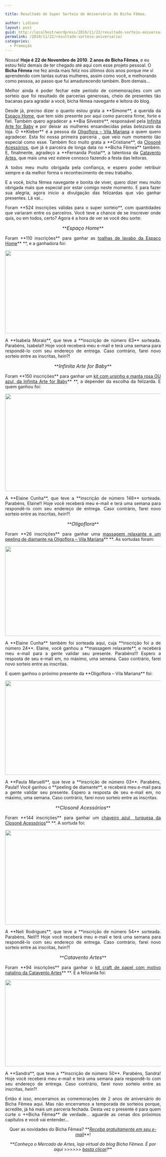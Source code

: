 ```yaml
---

title: Resultado do Super Sorteio de Aniversário do Bicha Fêmea.

author: Lidiane
layout: post
guid: http://localhost/wordpress/2010/11/22/resultado-sorteio-aniversario/
permalink: /2010/11/22/resultado-sorteio-aniversario/
categories:
  - Promoção
---
```

Nossa! **Hoje é 22 de Novembro de 2010**. **2 anos de Bicha Fêmea**, e eu estou feliz demais de ter chegado até aqui com esse projeto pessoal. O **Bicha Fêmea** me fez ainda mais feliz nos últimos dois anos porque me vi aprendendo com tantas outras mulheres, assim como você, e melhorando como pessoa, ao passo que fui amadurecendo também. Bom demais…

<p style="text-align: justify;">
  Melhor ainda é poder fechar este período de comemorações com um sorteio que foi resultado de parcerias generosas, cheio de presentes tão bacanas para agradar a você, bicha fêmea navegante e leitora do blog.
</p>

<!--more-->

<p style="text-align: justify;">
  Desde já, preciso dizer o quanto estou grata a **Simone**, a querida da <a href="http://www.espacohome.com.br/" target="_blank">Espaço Home</a>, que tem sido presente por aqui como parceira firme, forte e fiel. Também quero agradecer a **Bia Silvestre**, responsável pela <a href="http://www.infinitaarte.com.br/" target="_blank">Infinita Arte for Baby</a> e por deixar as mulheres ensandecidas pelas <em>belezuras</em> da loja. O **Kleber** é a pessoa da <a href="http://www.oligoflora.com.br/" target="_blank">Oligoflora – Vila Mariana</a> a quem quero agradecer. Esta foi nossa primeira parceria , que veio num momento tão especial como esse. Também fico muito grata a **Cristiane**, da <a href="http://closone.blogspot.com/" target="_blank">Closonê Acessórios</a>, que já é parceira de longa data no **Bicha Fêmea** também. E, finalmente, agradeço a **Fernanda Postai**, a talentosa da <a href="http://fernandapostai.blogspot.com/" target="_blank">Catavento Artes</a>, que mais uma vez esteve conosco fazendo a festa das leitoras.
</p>

<p style="text-align: justify;">
  A todos meu muito obrigada pela confiança, e espero poder retribuir sempre e da melhor forma o reconhecimento de meu trabalho.
</p>

<p style="text-align: justify;">
  E a você, bicha fêmea navegante e bonita de viver, quero dizer meu muito obrigada mais que especial por estar comigo neste momento. E para fazer sua alegria, agora inicio a divulgação das felizardas que vão ganhar presentes. Lá vai…
</p>

<p style="text-align: justify;">
  Foram **524 inscrições válidas para o super sorteio**, com quantidades que variaram entre os parceiros. Você teve a chance de se inscrever onde quis, ou em todos, certo? Agora é a hora de ver se você deu sorte:
</p>

<p style="text-align: center;">
  **<span style="font-size: medium;"><em>Espaço Home</em></span>**
</p>

<p style="text-align: justify;">
  Foram **110 inscrições** para ganhar as <a href="http://www.trololodemulher.com.br/2010/11/01/parceria-espaco-home/">toalhas de lavabo da Espaço Home</a>** **, e a ganhadora foi:
</p>

[](http://www.trololodemulher.com.br/blog/wp-content/uploads/2010/11/Resultado-Sorteio-Espaco-Home.jpg)

<p style="text-align: center;">
  <a href="http://www.trololodemulher.com.br/blog/wp-content/uploads/2010/11/Resultado-Sorteio-Espaco-Home.jpg"></a>
</p>

<p style="text-align: center;">
  <em><a href="http://www.trololodemulher.com.br/blog/wp-content/uploads/2010/11/Resultado-Sorteio-Espaco-Homeleve.jpg"><img class="alignnone size-full wp-image-5521" title="Resultado Sorteio Espaço Homeleve" src="http://www.trololodemulher.com.br/blog/wp-content/uploads/2010/11/Resultado-Sorteio-Espaco-Homeleve.jpg" alt="" width="577" height="269" /></a></em>
</p>

<p style="text-align: justify;">
  A **Isabela Morais**, que teve a **inscrição de número 63** sorteada. Parabéns, Isabela!! Hoje você receberá meu e-mail e terá uma semana para respondê-lo com seu endereço de entrega. Caso contrário, farei novo sorteio entre as inscritas, <em>hein</em>?!
</p>

<p style="text-align: center;">
  **<em><span style="font-size: medium;">Infinita Arte for Baby</span></em>**
</p>

<p style="text-align: justify;">
  Foram **150 inscrições** para ganhar um <a href="http://www.trololodemulher.com.br/2010/11/01/parceria-infinita-arte-baby/">kit com ursinho e manta rosa OU azul, da Infinita Arte for Baby</a>** **, a depender da escolha da felizarda. E quem ganhou foi:
</p>

<p style="text-align: center;">
  <a href="http://www.trololodemulher.com.br/blog/wp-content/uploads/2010/11/Resultado-Sorteio-Infinita-Arte-for-Baby-leve.jpg"><img class="alignnone size-full wp-image-5522" title="Resultado Sorteio Infinita Arte for Baby leve" src="http://www.trololodemulher.com.br/blog/wp-content/uploads/2010/11/Resultado-Sorteio-Infinita-Arte-for-Baby-leve.jpg" alt="" width="630" height="316" /></a>
</p>

<p style="text-align: justify;">
  A **Elaine Cunha**, que teve a **inscrição de número 148** sorteada. Parabéns, Elaine!! Hoje você receberá meu e-mail e terá uma semana para respondê-lo com seu endereço de entrega. Caso contrário, farei novo sorteio entre as inscritas, <em>hein</em>?!
</p>

<p style="text-align: center;">
  **<em><span style="font-size: medium;">Oligoflora</span></em>**
</p>

<p style="text-align: justify;">
  Foram **26 inscrições** para ganhar uma <a href="http://www.trololodemulher.com.br/2010/11/01/parceria-oligoflora/">massagem relaxante e um peeling de diamante na Oligoflora – Vila Mariana</a>** **. As sortudas foram:
</p>

<p style="text-align: center;">
  <a href="http://www.trololodemulher.com.br/blog/wp-content/uploads/2010/11/Resultado-Sorteio-Massagem-Oligoflora-leve.jpg"><img class="alignnone size-full wp-image-5523" title="Resultado Sorteio Massagem Oligoflora leve" src="http://www.trololodemulher.com.br/blog/wp-content/uploads/2010/11/Resultado-Sorteio-Massagem-Oligoflora-leve.jpg" alt="" width="608" height="291" /></a>
</p>

<p style="text-align: justify;">
  A **Elaine Cunha** também foi sorteada aqui, cuja **inscrição foi a de número 24**. Elaine, você ganhou a **massagem relaxante**, e receberá meu e-mail para a gente validar seu presente. Parabéns!!! Espero a resposta de seu e-mail em, no máximo, uma semana. Caso contrário, farei novo sorteio entre as inscritas.
</p>

<p style="text-align: justify;">
  E quem ganhou o próximo presente da **Oligoflora – Vila Mariana** foi:
</p>

<p style="text-align: center;">
  <a href="http://www.trololodemulher.com.br/blog/wp-content/uploads/2010/11/Resultado-Sorteio-Peeling-Oligoflora-leve.jpg"><img class="alignnone size-full wp-image-5524" title="Resultado Sorteio Peeling Oligoflora leve" src="http://www.trololodemulher.com.br/blog/wp-content/uploads/2010/11/Resultado-Sorteio-Peeling-Oligoflora-leve.jpg" alt="" width="615" height="306" /></a>
</p>

<p style="text-align: justify;">
  A **Paula Maruelli**, que teve a **inscrição de número 03**. Parabéns, Paula!! Você ganhou o **peeling de diamante**, e receberá meu e-mail para a gente validar seu presente. Espero a resposta de seu e-mail em, no máximo, uma semana. Caso contrário, farei novo sorteio entre as inscritas.
</p>

<p style="text-align: center;">
  **<em><span style="font-size: medium;">Closonê Acessórios</span></em>**
</p>

<p style="text-align: justify;">
  Foram **144 inscrições** para ganhar um <a href="http://www.trololodemulher.com.br/2010/11/01/parceria-closone-acessorios/">chaveiro azul  turquesa da Closonê Acessórios</a>** **. A sortuda foi:
</p>

<p style="text-align: center;">
  <a href="http://www.trololodemulher.com.br/blog/wp-content/uploads/2010/11/Resultado-Sorteio-Closone-Acessorios-leve.jpg"><img class="alignnone size-full wp-image-5525" title="Resultado Sorteio Closonê Acessórios leve" src="http://www.trololodemulher.com.br/blog/wp-content/uploads/2010/11/Resultado-Sorteio-Closone-Acessorios-leve.jpg" alt="" width="645" height="307" /></a>
</p>

<p style="text-align: justify;">
  A **Neli Rodrigues**, que teve a **inscrição de número 54** sorteada. Parabéns, Neli!!! Hoje você receberá meu e-mail e terá uma semana para respondê-lo com seu endereço de entrega. Caso contrário, farei novo sorteio entre as inscritas, <em>hein</em>?!
</p>

<p style="text-align: center;">
  **<em><span style="font-size: medium;">Catavento Artes</span></em>**
</p>

<p style="text-align: justify;">
  Foram **94 inscrições** para ganhar o <a href="http://www.trololodemulher.com.br/2010/11/01/parceria-catavento-artes/">kit craft de papel com motivo natalino da Catavento Artes</a>** **. E a felizarda foi:
</p>

<p style="text-align: center;">
  <a href="http://www.trololodemulher.com.br/blog/wp-content/uploads/2010/11/Resultado-Sorteio-Catavento-Artes-leve.jpg"><img class="alignnone size-full wp-image-5526" title="Resultado Sorteio Catavento Artes leve" src="http://www.trololodemulher.com.br/blog/wp-content/uploads/2010/11/Resultado-Sorteio-Catavento-Artes-leve.jpg" alt="" width="624" height="281" /></a>
</p>

<p style="text-align: justify;">
  A **Sandra**, que teve a **inscrição de número 50**. Parabéns, Sandra! Hoje você receberá meu e-mail e terá uma semana para respondê-lo com seu endereço de entrega. Caso contrário, farei novo sorteio entre as inscritas, <em>hein</em>?!
</p>

<p style="text-align: justify;">
  Então é isso, encerramos as comemorações de 2 anos de aniversário do Bicha Fêmea aqui. Mas não encerramos a temporada de sorteios porque, acredite, já há mais um parceria fechada. Desta vez o presente é para quem curte o **Bicha Fêmea** de verdade… aguarde as cenas dos próximos capítulos e você vai entender…
</p>

<p style="text-align: center;">
  Quer as novidades do Bicha Fêmea? **<em><a href="http://feedburner.google.com/fb/a/mailverify?uri=blogbichafemea&loc=pt_BR">Receba gratuitamente em seu e-mail</a></em>**!
</p>

<p style="text-align: center;">
  **<em>Conheça o Mercado de Artes, loja virtual do blog Bicha Fêmea. É por aqui >>>>>> </em><a href="http://www.trololodemulher.com.br/loja/"><em>basta clicar</em></a><em>!</em>**
</p>